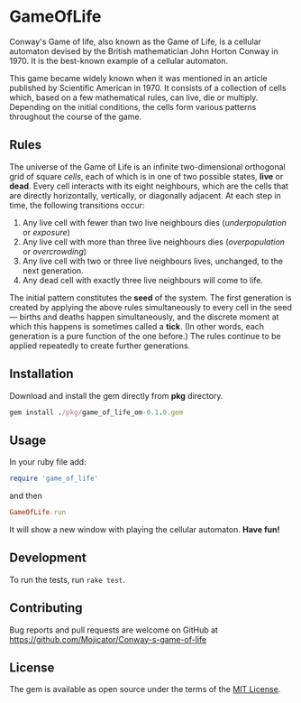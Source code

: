# GameOfLife

Conway's Game of life, also known as the Game of Life, is a cellular automaton devised by the British mathematician John Horton Conway in 1970. It is the best-known example of a cellular automaton.

This game became widely known when it was mentioned in an article published by Scientific American in 1970. It consists of a collection of cells which, based on a few mathematical rules, can live, die or multiply. Depending on the initial conditions, the cells form various patterns throughout the course of the game.

## Rules

The universe of the Game of Life is an infinite two-dimensional orthogonal grid of square *cells*, each of which is in one of two possible states, **live** or **dead**. Every cell interacts with its eight neighbours, which are the cells that are directly horizontally, vertically, or diagonally adjacent. At each step in time, the following transitions occur:

1. Any live cell with fewer than two live neighbours dies (*underpopulation* or *exposure*)
2. Any live cell with more than three live neighbours dies (*overpopulation* or *overcrowding*)
3. Any live cell with two or three live neighbours lives, unchanged, to the next generation.
4. Any dead cell with exactly three live neighbours will come to life.

The initial pattern constitutes the **seed** of the system. The first generation is created by applying the above rules simultaneously to every cell in the seed — births and deaths happen simultaneously, and the discrete moment at which this happens is sometimes called a **tick**. (In other words, each generation is a pure function of the one before.) The rules continue to be applied repeatedly to create further generations.

## Installation

Download and install the gem directly from **pkg** directory.

```ruby
gem install ./pkg/game_of_life_om-0.1.0.gem
```

## Usage

In your ruby file add:

```ruby
require 'game_of_life'
```

and then

```ruby
GameOfLife.run
```

It will show a new window with playing the cellular automaton. **Have fun!**

## Development

To run the tests, run `rake test`.

## Contributing

Bug reports and pull requests are welcome on GitHub at https://github.com/Mojicator/Conway-s-game-of-life
## License

The gem is available as open source under the terms of the [MIT License](https://opensource.org/licenses/MIT).
